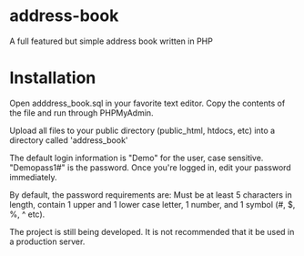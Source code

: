 # address-book
A full featured but simple address book written in PHP

# Installation
Open adddress_book.sql in your favorite text editor. Copy the contents of the file and run through PHPMyAdmin.

Upload all files to your public directory (public_html, htdocs, etc) into a directory called 'address_book'

The default login information is "Demo" for the user, case sensitive. "Demopass1#" is the password. Once you're logged in, edit your password immediately.

By default, the password requirements are: Must be at least 5 characters in length, contain 1 upper and 1 lower case letter, 1 number, and 1 symbol (#, $, %, ^ etc).

The project is still being developed. It is not recommended that it be used in a production server.
